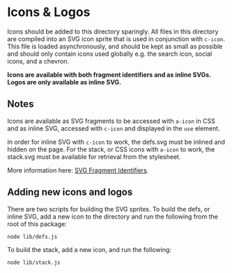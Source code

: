 # Icons & Logos

Icons should be added to this directory sparingly. All files in this directory are compiled into an SVG icon sprite that is used in conjunction with `c-icon`. This file is loaded asynchronously, and should be kept as small as possible and should only contain icons used globally e.g. the search icon, social icons, and a chevron.

**Icons are available with both fragment identifiers and as inline SVGs. Logos are only available as inline SVG.**

## Notes

Icons are available as SVG fragments to be accessed with `a-icon` in CSS and as inline SVG, accessed with `c-icon` and displayed in the `use` element.

In order for inline SVG with `c-icon` to work, the defs.svg must be inlined and hidden on the page. For the stack, or CSS icons with `a-icon` to work, the stack.svg must be available for retrieval from the stylesheet.

More information here: [SVG Fragment Identifiers](https://css-tricks.com/svg-fragment-identifiers-work/).

## Adding new icons and logos

There are two scripts for building the SVG sprites. To build the defs, or inline SVG, add a new icon to the directory and run the following from the root of this package:
```
node lib/defs.js
```

To build the stack, add a new icon, and run the following:
```
node lib/stack.js
```